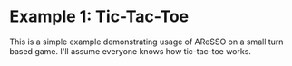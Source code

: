 # Example 1: Tic-Tac-Toe

This is a simple example demonstrating usage of AReSSO on a small turn based game. I'll assume everyone knows how tic-tac-toe works.
